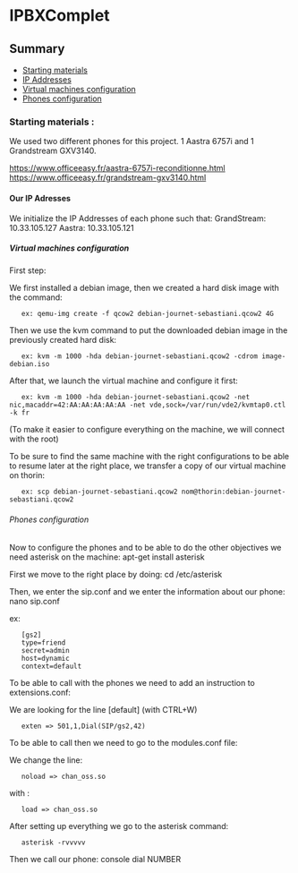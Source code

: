 # IPBXComplet



## Summary

 - [Starting materials](#starting-materials)
 - [IP Addresses](#our-ip-adresses)
 - [Virtual machines configuration](#virtual-machines-configuration)
 - [Phones configuration](#phones-configuration)

### Starting materials :

We used two different phones for this project. 1 Aastra 6757i and 1 Grandstream GXV3140.

https://www.officeeasy.fr/aastra-6757i-reconditionne.html 
https://www.officeeasy.fr/grandstream-gxv3140.html


#### Our IP Adresses

We initialize the IP Addresses of each phone such that:
     GrandStream: 10.33.105.127
     Aastra: 10.33.105.121


##### Virtual machines configuration


First step:

We first installed a debian image, then we created a hard disk image with the command:

       ex: qemu-img create -f qcow2 debian-journet-sebastiani.qcow2 4G


Then we use the kvm command to put the downloaded debian image in the previously created hard disk:

       ex: kvm -m 1000 -hda debian-journet-sebastiani.qcow2 -cdrom image-debian.iso


After that, we launch the virtual machine and configure it first:

       ex: kvm -m 1000 -hda debian-journet-sebastiani.qcow2 -net nic,macaddr=42:AA:AA:AA:AA:AA -net vde,sock=/var/run/vde2/kvmtap0.ctl -k fr

(To make it easier to configure everything on the machine, we will connect with the root)


To be sure to find the same machine with the right configurations to be able to resume later at the right place, we transfer a copy of our virtual machine on thorin:

       ex: scp debian-journet-sebastiani.qcow2 nom@thorin:debian-journet-sebastiani.qcow2


###### Phones configuration

Now to configure the phones and to be able to do the other objectives we need asterisk on the machine:
apt-get install asterisk


First we move to the right place by doing: cd /etc/asterisk

Then, we enter the sip.conf and we enter the information about our phone:
nano sip.conf

ex:
 
       [gs2]
       type=friend
       secret=admin
       host=dynamic
       context=default


To be able to call with the phones we need to add an instruction to extensions.conf:

We are looking for the line  [default] (with CTRL+W)
       
       exten => 501,1,Dial(SIP/gs2,42)


To be able to call then we need to go to the modules.conf file:

We change the line: 

       noload => chan_oss.so
       
with : 
       
       load => chan_oss.so


After setting up everything we go to the asterisk command:
       
       asterisk -rvvvvv


Then we call our phone:
       console dial NUMBER
